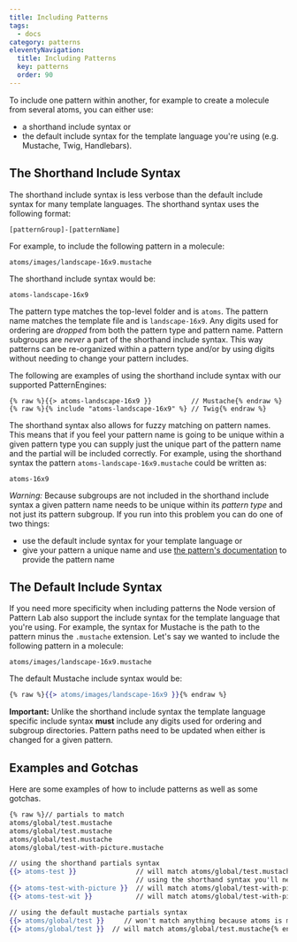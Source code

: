 ```yaml
---
title: Including Patterns
tags:
  - docs
category: patterns
eleventyNavigation:
  title: Including Patterns
  key: patterns
  order: 90
---
```


To include one pattern within another, for example to create a molecule from several atoms, you can either use:

- a shorthand include syntax or
- the default include syntax for the template language you're using (e.g. Mustache, Twig, Handlebars).

## The Shorthand Include Syntax

The shorthand include syntax is less verbose than the default include syntax for many template languages. The shorthand syntax uses the following format:

    [patternGroup]-[patternName]

For example, to include the following pattern in a molecule:

    atoms/images/landscape-16x9.mustache

The shorthand include syntax would be:

    atoms-landscape-16x9

The pattern type matches the top-level folder and is `atoms`. The pattern name matches the template file and is `landscape-16x9`. Any digits used for ordering are _dropped_ from both the pattern type and pattern name. Pattern subgroups are _never_ a part of the shorthand include syntax. This way patterns can be re-organized within a pattern type and/or by using digits without needing to change your pattern includes.

The following are examples of using the shorthand include syntax with our supported PatternEngines:

```
{% raw %}{{> atoms-landscape-16x9 }}          // Mustache{% endraw %}
{% raw %}{% include "atoms-landscape-16x9" %} // Twig{% endraw %}
```

The shorthand syntax also allows for fuzzy matching on pattern names. This means that if you feel your pattern name is going to be unique within a given pattern type you can supply just the unique part of the pattern name and the partial will be included correctly. For example, using the shorthand syntax the pattern `atoms-landscape-16x9.mustache` could be written as:

    atoms-16x9

_Warning:_ Because subgroups are not included in the shorthand include syntax a given pattern name needs to be unique within its _pattern type_ and not just its pattern subgroup. If you run into this problem you can do one of two things:

- use the default include syntax for your template language or
- give your pattern a unique name and use [the pattern's documentation](/docs/documenting-patterns/) to provide the pattern name

## The Default Include Syntax

If you need more specificity when including patterns the Node version of Pattern Lab also support the include syntax for the template language that you're using. For example, the syntax for Mustache is the path to the pattern minus the `.mustache` extension. Let's say we wanted to include the following pattern in a molecule:

    atoms/images/landscape-16x9.mustache

The default Mustache include syntax would be:

```handlebars
{% raw %}{{> atoms/images/landscape-16x9 }}{% endraw %}
```

**Important:** Unlike the shorthand include syntax the template language specific include syntax **must** include any digits used for ordering and subgroup directories. Pattern paths need to be updated when either is changed for a given pattern.

## Examples and Gotchas

Here are some examples of how to include patterns as well as some gotchas.

```handlebars
{% raw %}// partials to match
atoms/global/test.mustache
atoms/global/test.mustache
atoms/global/test.mustache
atoms/global/test-with-picture.mustache

// using the shorthand partials syntax
{{> atoms-test }}               // will match atoms/global/test.mustache
                                // using the shorthand syntax you'll never be able to match test nor test in this scenario
{{> atoms-test-with-picture }}  // will match atoms/global/test-with-picture.mustache
{{> atoms-test-wit }}           // will match atoms/global/test-with-picture.mustache

// using the default mustache partials syntax
{{> atoms/global/test }}     // won't match anything because atoms is missing its digits
{{> atoms/global/test }}  // will match atoms/global/test.mustache{% endraw %}
```
